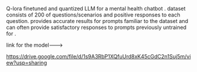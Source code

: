 Q-lora finetuned and quantized LLM for a mental health chatbot  . dataset consists of 200 of questions/scenarios and positive responses to each question.  provides accurate results for prompts familiar to the dataset and can often provide satisfactory responses to prompts previously untrained for . 

link for the model--->

https://drive.google.com/file/d/1s9A3RbP1XQfuUrd8xK45cGdC2n1Suj5m/view?usp=sharing

